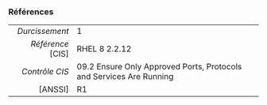 ### Références

|                 |    |
|----------------:|:---|
|   *Durcissement*| 1 |
|*Référence* [CIS]| RHEL 8 2.2.12 |
|   *Contrôle CIS*| 09.2 Ensure Only Approved Ports, Protocols and Services Are Running |
|          [ANSSI]| R1 |
